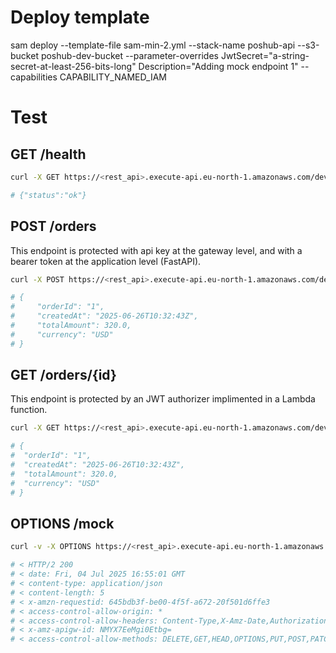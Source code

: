 # Deploy template 

sam deploy --template-file sam-min-2.yml --stack-name poshub-api --s3-bucket poshub-dev-bucket --parameter-overrides JwtSecret="a-string-secret-at-least-256-bits-long" Description="Adding mock endpoint 1" --capabilities CAPABILITY_NAMED_IAM

# Test

## GET /health
```bash
curl -X GET https://<rest_api>.execute-api.eu-north-1.amazonaws.com/dev/mock

# {"status":"ok"}
```

## POST /orders

This endpoint is protected with api key at the gateway level, and with a bearer token at the application level (FastAPI).

```bash
curl -X POST https://<rest_api>.execute-api.eu-north-1.amazonaws.com/dev/orders -H "Authorization: Bearer eyJhbGciOiJIUzI1NiIsInR5cCI6IkpXVCJ9.eyJzY29wZXMiOiJvcmRlcnM6d3JpdGUifQ.LeZdAJBKMVKJTJ9YR5hBgo-nWLCe4FvWmNQWLpWu308" -H "x-api-key: rwmy8lyjhU6fx3iiPXFdy31gFwHE7QVJ2Su3DRaa"  -H "Content-Type: application/json"  -d '{ "orderId": "1", "createdAt": "1750933963", "totalAmount": 320.00, "currency": "USD" }'

# {
#     "orderId": "1",
#     "createdAt": "2025-06-26T10:32:43Z",
#     "totalAmount": 320.0,
#     "currency": "USD"
# }
```

## GET /orders/{id}

This endpoint is protected by an JWT authorizer implimented in a Lambda function.

```bash
curl -X GET https://<rest_api>.execute-api.eu-north-1.amazonaws.com/dev/orders/1 -H "Authorization: Bearer eyJhbGciOiJIUzI1NiIsInR5cCI6IkpXVCJ9.eyJzdWIiOiJBSURBVzNSRUROVUNMMzJMNTdGT04iLCJzY29wZXMiOiJvcmRlcnM6cmVhZCJ9.HxFMUCdbt5eIEjfNqw5bKRCxWlP6WNWMfdZX-8Pd6KQ"

# {
#  "orderId": "1",
#  "createdAt": "2025-06-26T10:32:43Z",
#  "totalAmount": 320.0,
#  "currency": "USD"
# }
```

## OPTIONS /mock

```bash
curl -v -X OPTIONS https://<rest_api>.execute-api.eu-north-1.amazonaws.com/dev/mock

# < HTTP/2 200 
# < date: Fri, 04 Jul 2025 16:55:01 GMT
# < content-type: application/json
# < content-length: 5
# < x-amzn-requestid: 645bdb3f-be00-4f5f-a672-20f501d6ffe3
# < access-control-allow-origin: *
# < access-control-allow-headers: Content-Type,X-Amz-Date,Authorization,X-Api-Key,X-Amz-Security-Token
# < x-amz-apigw-id: NMYX7EeMgi0Etbg=
# < access-control-allow-methods: DELETE,GET,HEAD,OPTIONS,PUT,POST,PATCH
```